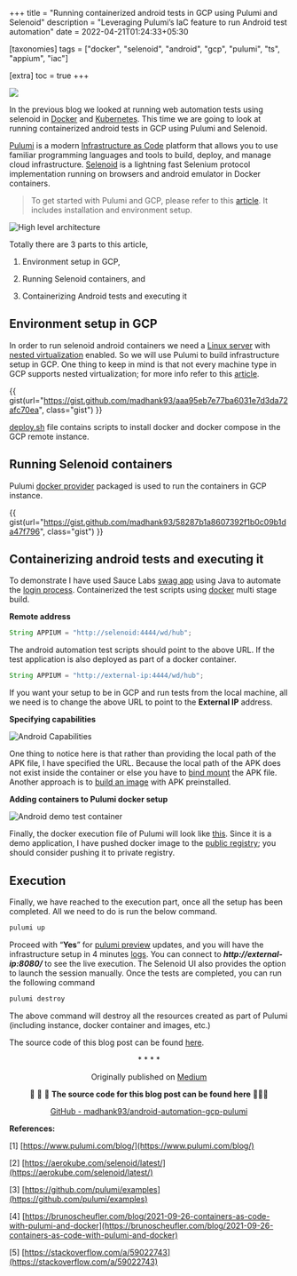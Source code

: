 +++
title = "Running containerized android tests in GCP using Pulumi and Selenoid"
description = "Leveraging Pulumi’s IaC feature to run Android test automation"
date = 2022-04-21T01:24:33+05:30

[taxonomies]
tags = ["docker", "selenoid", "android", "gcp", "pulumi", "ts", "appium", "iac"]

[extra]
toc = true
+++

![](https://cdn-images-1.medium.com/max/3840/1*qQ4VcDa22uq2a00xeOH7Mw.png)

In the previous blog we looked at running web automation tests using selenoid in [Docker](https://medium.com/p/871e0238e31f) and [Kubernetes](https://medium.com/p/624d955f6698). This time we are going to look at running containerized android tests in GCP using Pulumi and Selenoid.

[Pulumi](https://www.pulumi.com/) is a modern [Infrastructure as Code](https://www.pulumi.com/what-is/what-is-infrastructure-as-code/) platform that allows you to use familiar programming languages and tools to build, deploy, and manage cloud infrastructure. [Selenoid](https://aerokube.com/selenoid/) is a lightning fast Selenium protocol implementation running on browsers and android emulator in Docker containers.

> To get started with Pulumi and GCP, please refer to this [article](https://www.pulumi.com/docs/get-started/gcp/). It includes installation and environment setup.

![High level architecture](https://cdn-images-1.medium.com/max/2000/1*BMkYeNZF1zWDrxdxiDsLdA.png)

Totally there are 3 parts to this article,

1.  Environment setup in GCP,

2.  Running Selenoid containers, and

3.  Containerizing Android tests and executing it

## Environment setup in GCP

In order to run selenoid android containers we need a [Linux server](https://github.com/aerokube/selenoid/issues/687) with [nested virtualization](https://cloud.google.com/compute/docs/instances/nested-virtualization/overview) enabled. So we will use Pulumi to build infrastructure setup in GCP. One thing to keep in mind is that not every machine type in GCP supports nested virtualization; for more info refer to this [article](https://cloud.google.com/compute/docs/instances/nested-virtualization/overview#restrictions).

{{ gist(url="https://gist.github.com/madhank93/aaa95eb7e77ba6031e7d3da72afc70ea", class="gist") }}

[deploy.sh](https://gist.github.com/1d6d18fd27dd74292ac364a9a20ac5df) file contains scripts to install docker and docker compose in the GCP remote instance.

## Running Selenoid containers

Pulumi [docker provider](https://www.pulumi.com/registry/packages/docker/) packaged is used to run the containers in GCP instance.

{{ gist(url="https://gist.github.com/madhank93/58287b1a8607392f1b0c09b1da47f796", class="gist") }}

## Containerizing android tests and executing it

To demonstrate I have used Sauce Labs [swag app](https://github.com/saucelabs/sample-app-mobile/releases) using Java to automate the [login process](https://gist.github.com/madhank93/2fd8bfb0cee6cff3e77437ff738ec043#file-androidautomation-java). Containerized the test scripts using [docker](https://gist.github.com/madhank93/be0da07ede408c6ec9d0ee7465dc0882#file-dockerfile) multi stage build.

**Remote address**

```java
String APPIUM = "http://selenoid:4444/wd/hub";
```

The android automation test scripts should point to the above URL. If the test application is also deployed as part of a docker container.

```java
String APPIUM = "http://external-ip:4444/wd/hub";
```

If you want your setup to be in GCP and run tests from the local machine, all we need is to change the above URL to point to the **External IP** address.

**Specifying capabilities**

![Android Capabilities](https://cdn-images-1.medium.com/max/6060/1*rvJt9ff7SvrPGFMNzF0pug.png)

One thing to notice here is that rather than providing the local path of the APK file, I have specified the URL. Because the local path of the APK does not exist inside the container or else you have to [bind mount](https://docs.docker.com/storage/bind-mounts/) the APK file. Another approach is to [build an image](http://aerokube.com/images/latest/#_building_images) with APK preinstalled.

**Adding containers to Pulumi docker setup**

![Android demo test container](https://cdn-images-1.medium.com/max/3408/1*oqkYqo2m3LJMTQcUlvzp1Q.png)

Finally, the docker execution file of Pulumi will look like [this](https://gist.github.com/1d113a9043b06bc2e50a174ab01a5e3f). Since it is a demo application, I have pushed docker image to the [public registry](https://hub.docker.com/r/madhank93/android-demo); you should consider pushing it to private registry.

## Execution

Finally, we have reached to the execution part, once all the setup has been completed. All we need to do is run the below command.

```sh
pulumi up
```

Proceed with “**Yes**” for [pulumi preview](https://www.pulumi.com/docs/reference/cli/pulumi_preview/) updates, and you will have the infrastructure setup in 4 minutes [logs](https://gist.github.com/madhank93/b942c48567a37f9bbd788efcf4cc7bab#file-pulumi-logs-log). You can connect to **_http://external-ip:8080/_** to see the live execution. The Selenoid UI also provides the option to launch the session manually. Once the tests are completed, you can run the following command

```sh
pulumi destroy
```

The above command will destroy all the resources created as part of Pulumi (including instance, docker container and images, etc.)

The source code of this blog post can be found [here](https://github.com/madhank93/android-automation-gcp-pulumi).

<div align="center">* * * *</div>

<center>

Originally published on [Medium](https://medium.com/@madhankumaravelu93/running-containerized-android-tests-in-gcp-using-pulumi-and-selenoid-faf4c398cd6c)

🌟 🌟 🌟 **The source code for this blog post can be found here** 🌟🌟🌟

[GitHub - madhank93/android-automation-gcp-pulumi](https://github.com/madhank93/android-automation-gcp-pulumi)

</center>

**References:**

[1] [https://www.pulumi.com/blog/](https://www.pulumi.com/blog/)

[2] [https://aerokube.com/selenoid/latest/](https://aerokube.com/selenoid/latest/)

[3] [https://github.com/pulumi/examples](https://github.com/pulumi/examples)

[4] [https://brunoscheufler.com/blog/2021-09-26-containers-as-code-with-pulumi-and-docker](https://brunoscheufler.com/blog/2021-09-26-containers-as-code-with-pulumi-and-docker)

[5] [https://stackoverflow.com/a/59022743](https://stackoverflow.com/a/59022743)
